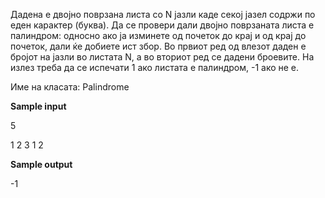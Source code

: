 Дадена е двојно поврзана листа со N јазли каде секој јазел содржи по еден карактер (буква). Да се провери дали двојно поврзаната листа е палиндром: односно ако ја изминете од почеток до крај и од крај до почеток, дали ќе добиете ист збор. Во првиот ред од влезот даден е бројот на јазли во листата N, а во вториот ред се дадени броевите. На излез треба да се испечати 1 ако листата е палиндром, -1 ако не е.

Име на класата: Palindrome

**Sample input**

5

1 2 3 1 2

**Sample output**

-1